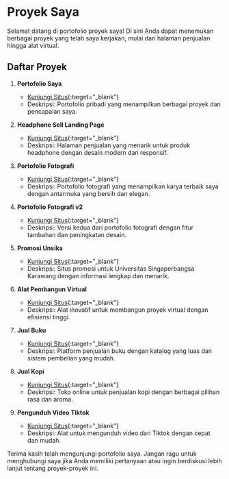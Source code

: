 # Proyek Saya

Selamat datang di portofolio proyek saya! Di sini Anda dapat menemukan berbagai proyek yang telah saya kerjakan, mulai dari halaman penjualan hingga alat virtual. 

## Daftar Proyek

1. **Portofolio Saya**
   - [Kunjungi Situs](https://portofolio-saya-black.vercel.app/){:target="_blank"}
   - Deskripsi: Portofolio pribadi yang menampilkan berbagai proyek dan pencapaian saya.

2. **Headphone Sell Landing Page**
   - [Kunjungi Situs](https://ajosh-headphone.vercel.app/){:target="_blank"}
   - Deskripsi: Halaman penjualan yang menarik untuk produk headphone dengan desain modern dan responsif.

3. **Portofolio Fotografi**
   - [Kunjungi Situs](https://photo-nextjs.vercel.app/){:target="_blank"}
   - Deskripsi: Portofolio fotografi yang menampilkan karya terbaik saya dengan antarmuka yang bersih dan elegan.

4. **Portofolio Fotografi v2**
   - [Kunjungi Situs](https://photograpy-ajosh-nextjs.vercel.app/){:target="_blank"}
   - Deskripsi: Versi kedua dari portofolio fotografi dengan fitur tambahan dan peningkatan desain.

5. **Promosi Unsika**
   - [Kunjungi Situs](https://promotion-unsika.vercel.app/){:target="_blank"}
   - Deskripsi: Situs promosi untuk Universitas Singaperbangsa Karawang dengan informasi lengkap dan menarik.

6. **Alat Pembangun Virtual**
   - [Kunjungi Situs](https://my-seven-kappa.vercel.app/){:target="_blank"}
   - Deskripsi: Alat inovatif untuk membangun proyek virtual dengan efisiensi tinggi.

7. **Jual Buku**
   - [Kunjungi Situs](https://buku-five.vercel.app/){:target="_blank"}
   - Deskripsi: Platform penjualan buku dengan katalog yang luas dan sistem pembelian yang mudah.

8. **Jual Kopi**
   - [Kunjungi Situs](https://coffe-shop-ashy-eight.vercel.app/){:target="_blank"}
   - Deskripsi: Toko online untuk penjualan kopi dengan berbagai pilihan rasa dan aroma.

9. **Pengunduh Video Tiktok**
   - [Kunjungi Situs](https://ajosh-tiktok-downloader.vercel.app/){:target="_blank"}
   - Deskripsi: Alat untuk mengunduh video dari Tiktok dengan cepat dan mudah.

Terima kasih telah mengunjungi portofolio saya. Jangan ragu untuk menghubungi saya jika Anda memiliki pertanyaan atau ingin berdiskusi lebih lanjut tentang proyek-proyek ini.
